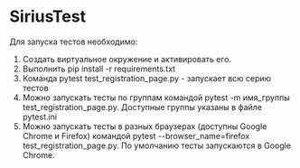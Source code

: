 # SiriusTest
Для запуска тестов необходимо:
1) Создать виртуальное окружение и активировать его.
2) Выполнить pip install -r requirements.txt
3) Команда pytest test_registration_page.py - запускает всю серию тестов
4) Можно запускать тесты по группам командой pytest -m имя_группы test_registration_page.py. Доступные группы указаны в файле pytest.ini
5) Можно запускать тесты в разных браузерах (доступны  Google Chrome и Firefox) командой pytest --browser_name=firefox test_registration_page.py. По умолчанию тесты запускаются в  Google Chrome.
